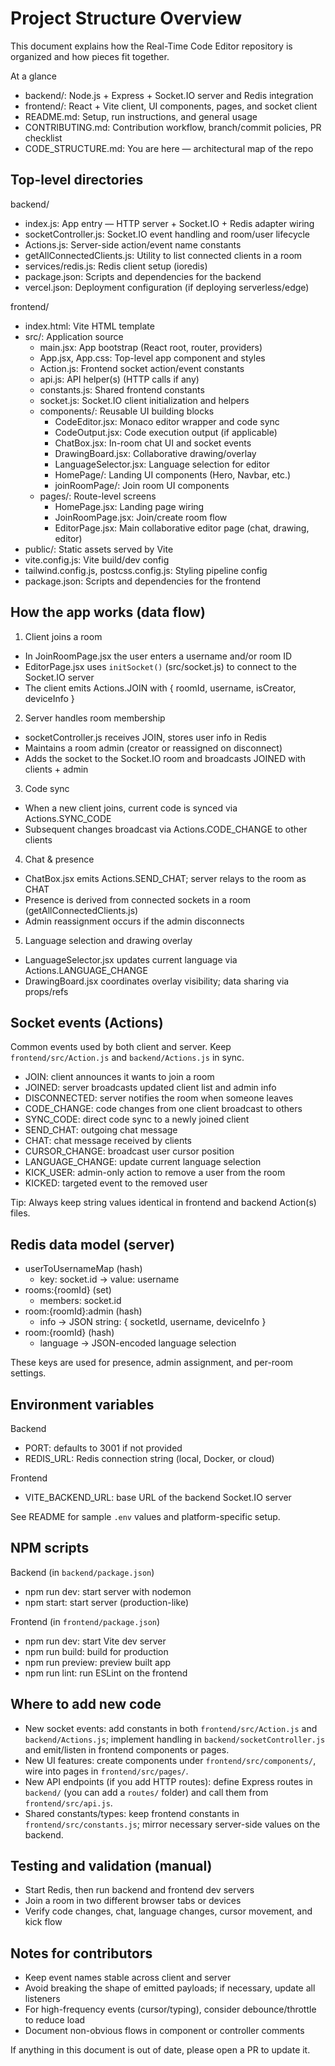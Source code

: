 # Project Structure Overview

This document explains how the Real-Time Code Editor repository is organized and how pieces fit together.

At a glance

- backend/: Node.js + Express + Socket.IO server and Redis integration
- frontend/: React + Vite client, UI components, pages, and socket client
- README.md: Setup, run instructions, and general usage
- CONTRIBUTING.md: Contribution workflow, branch/commit policies, PR checklist
- CODE_STRUCTURE.md: You are here — architectural map of the repo

## Top-level directories

backend/
- index.js: App entry — HTTP server + Socket.IO + Redis adapter wiring
- socketController.js: Socket.IO event handling and room/user lifecycle
- Actions.js: Server-side action/event name constants
- getAllConnectedClients.js: Utility to list connected clients in a room
- services/redis.js: Redis client setup (ioredis)
- package.json: Scripts and dependencies for the backend
- vercel.json: Deployment configuration (if deploying serverless/edge)

frontend/
- index.html: Vite HTML template
- src/: Application source
  - main.jsx: App bootstrap (React root, router, providers)
  - App.jsx, App.css: Top-level app component and styles
  - Action.js: Frontend socket action/event constants
  - api.js: API helper(s) (HTTP calls if any)
  - constants.js: Shared frontend constants
  - socket.js: Socket.IO client initialization and helpers
  - components/: Reusable UI building blocks
    - CodeEditor.jsx: Monaco editor wrapper and code sync
    - CodeOutput.jsx: Code execution output (if applicable)
    - ChatBox.jsx: In-room chat UI and socket events
    - DrawingBoard.jsx: Collaborative drawing/overlay
    - LanguageSelector.jsx: Language selection for editor
    - HomePage/: Landing UI components (Hero, Navbar, etc.)
    - joinRoomPage/: Join room UI components
  - pages/: Route-level screens
    - HomePage.jsx: Landing page wiring
    - JoinRoomPage.jsx: Join/create room flow
    - EditorPage.jsx: Main collaborative editor page (chat, drawing, editor)
- public/: Static assets served by Vite
- vite.config.js: Vite build/dev config
- tailwind.config.js, postcss.config.js: Styling pipeline config
- package.json: Scripts and dependencies for the frontend

## How the app works (data flow)

1) Client joins a room
- In JoinRoomPage.jsx the user enters a username and/or room ID
- EditorPage.jsx uses `initSocket()` (src/socket.js) to connect to the Socket.IO server
- The client emits Actions.JOIN with { roomId, username, isCreator, deviceInfo }

2) Server handles room membership
- socketController.js receives JOIN, stores user info in Redis
- Maintains a room admin (creator or reassigned on disconnect)
- Adds the socket to the Socket.IO room and broadcasts JOINED with clients + admin

3) Code sync
- When a new client joins, current code is synced via Actions.SYNC_CODE
- Subsequent changes broadcast via Actions.CODE_CHANGE to other clients

4) Chat & presence
- ChatBox.jsx emits Actions.SEND_CHAT; server relays to the room as CHAT
- Presence is derived from connected sockets in a room (getAllConnectedClients.js)
- Admin reassignment occurs if the admin disconnects

5) Language selection and drawing overlay
- LanguageSelector.jsx updates current language via Actions.LANGUAGE_CHANGE
- DrawingBoard.jsx coordinates overlay visibility; data sharing via props/refs

## Socket events (Actions)

Common events used by both client and server. Keep `frontend/src/Action.js` and `backend/Actions.js` in sync.

- JOIN: client announces it wants to join a room
- JOINED: server broadcasts updated client list and admin info
- DISCONNECTED: server notifies the room when someone leaves
- CODE_CHANGE: code changes from one client broadcast to others
- SYNC_CODE: direct code sync to a newly joined client
- SEND_CHAT: outgoing chat message
- CHAT: chat message received by clients
- CURSOR_CHANGE: broadcast user cursor position
- LANGUAGE_CHANGE: update current language selection
- KICK_USER: admin-only action to remove a user from the room
- KICKED: targeted event to the removed user

Tip: Always keep string values identical in frontend and backend Action(s) files.

## Redis data model (server)

- userToUsernameMap (hash)
  - key: socket.id → value: username
- rooms:{roomId} (set)
  - members: socket.id
- room:{roomId}:admin (hash)
  - info → JSON string: { socketId, username, deviceInfo }
- room:{roomId} (hash)
  - language → JSON-encoded language selection

These keys are used for presence, admin assignment, and per-room settings.

## Environment variables

Backend
- PORT: defaults to 3001 if not provided
- REDIS_URL: Redis connection string (local, Docker, or cloud)

Frontend
- VITE_BACKEND_URL: base URL of the backend Socket.IO server

See README for sample `.env` values and platform-specific setup.

## NPM scripts

Backend (in `backend/package.json`)
- npm run dev: start server with nodemon
- npm start: start server (production-like)

Frontend (in `frontend/package.json`)
- npm run dev: start Vite dev server
- npm run build: build for production
- npm run preview: preview built app
- npm run lint: run ESLint on the frontend

## Where to add new code

- New socket events: add constants in both `frontend/src/Action.js` and `backend/Actions.js`; implement handling in `backend/socketController.js` and emit/listen in frontend components or pages.
- New UI features: create components under `frontend/src/components/`, wire into pages in `frontend/src/pages/`.
- New API endpoints (if you add HTTP routes): define Express routes in `backend/` (you can add a `routes/` folder) and call them from `frontend/src/api.js`.
- Shared constants/types: keep frontend constants in `frontend/src/constants.js`; mirror necessary server-side values on the backend.

## Testing and validation (manual)

- Start Redis, then run backend and frontend dev servers
- Join a room in two different browser tabs or devices
- Verify code changes, chat, language changes, cursor movement, and kick flow

## Notes for contributors

- Keep event names stable across client and server
- Avoid breaking the shape of emitted payloads; if necessary, update all listeners
- For high-frequency events (cursor/typing), consider debounce/throttle to reduce load
- Document non-obvious flows in component or controller comments

If anything in this document is out of date, please open a PR to update it.
